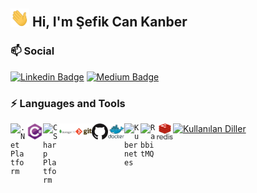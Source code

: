 ## <img src="https://raw.githubusercontent.com/ABSphreak/ABSphreak/master/gifs/Hi.gif" width="30px" /> Hi, I'm Şefik Can Kanber

### 📫 Social
[![Linkedin Badge](https://img.shields.io/badge/-sefikcankanber-blue?style=flat-square&logo=Linkedin&logoColor=white&link=https://www.linkedin.com/in/şefik-can-kanber-a1b1a398/)](https://www.linkedin.com/in/şefik-can-kanber-a1b1a398/) [![Medium Badge](https://img.shields.io/badge/-sefikcankanber-black?style=flat-square&labelColor=black&logo=Medium&link=https://sefikcankaner.medium.com/)](https://sefikcankanber.medium.com/)

### ⚡ Languages and Tools
<code><img align="left" alt=".Net Platform" width="26px" src="https://avatars2.githubusercontent.com/u/9141961?s=200&v=4" /></code>
<code><img align="left" alt="CSharp Platform" width="26px" src="https://raw.githubusercontent.com/devicons/devicon/master/icons/csharp/csharp-original.svg" /></code>
<code><img align="left" alt="CSharp Platform" width="26px" src="https://user-images.githubusercontent.com/27498814/109383841-4b92c880-78fa-11eb-8848-185b6502e0c1.png" /></code>
<code><img align="left" alt="MongoDB" width="26px" src="https://raw.githubusercontent.com/github/explore/80688e429a7d4ef2fca1e82350fe8e3517d3494d/topics/mongodb/mongodb.png" /></code>
<code><img align="left" alt="Git" width="26px" src="https://raw.githubusercontent.com/github/explore/80688e429a7d4ef2fca1e82350fe8e3517d3494d/topics/git/git.png" /></code>
<code><img align="left" alt="GitHub" width="26px" src="https://raw.githubusercontent.com/github/explore/78df643247d429f6cc873026c0622819ad797942/topics/github/github.png" /></code>
<code><img align="left" alt="Docker" width="26px" src="https://raw.githubusercontent.com/devicons/devicon/master/icons/docker/docker-original-wordmark.svg" /></code>
<code><img align="left" alt="Kubernetes" width="26px" src="https://www.vectorlogo.zone/logos/kubernetes/kubernetes-icon.svg" /></code>
<code><img align="left" alt="RabbitMQ" width="26px" src="https://www.vectorlogo.zone/logos/rabbitmq/rabbitmq-icon.svg" /></code>
<code><img align="left" alt="Redis" width="26px" src="https://raw.githubusercontent.com/devicons/devicon/master/icons/redis/redis-original-wordmark.svg" /></code>

<!-- ![Github Stats](https://github-readme-stats.vercel.app/api?username=Sefikcan&count_private=true&show_icons=true&include_all_commits=true) -->

[![Kullanılan Diller](https://github-readme-stats.vercel.app/api/top-langs/?username=Sefikcan&layout=compact&langs_count=10&hide=html,smarty,javascript)](https://github-readme-stats.vercel.app/api/top-langs/?username=Sefikcan&layout=compact&langs_count=10&hide=html,smarty,javascript)

